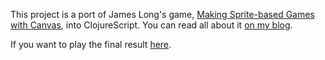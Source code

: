 This project is a port of James Long's game, [Making Sprite-based Games with Canvas](http://jlongster.com/Making-Sprite-based-Games-with-Canvas), into ClojureScript. You can read all about it [on my blog](http://monjohn.github.io). 

If you want to play the final result [here](https://github.com/monjohn/canvas-game-in-cljs/blob/master/resources/index.html).

